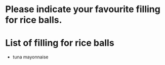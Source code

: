# Please indicate your favourite filling for rice balls.

# List of filling for rice balls
- tuna mayonnaise
